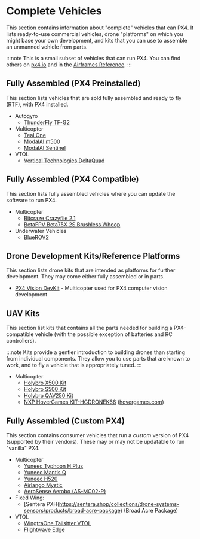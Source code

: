 # Complete Vehicles

This section contains information about "complete" vehicles that can PX4.
It lists ready-to-use commercial vehicles, drone "platforms" on which you might base your own development, and kits that you can use to assemble an unmanned vehicle from parts.

:::note
This is a small subset of vehicles that can run PX4.
You can find others on [px4.io](https://px4.io/ecosystem/commercial-systems/) and in the [Airframes Reference](../airframes/airframe_reference.md).
:::

## Fully Assembled (PX4 Preinstalled)

This section lists vehicles that are sold fully assembled and ready to fly (RTF), with PX4 installed.

* Autogyro
  * [ThunderFly TF-G2](https://www.thunderfly.cz/tf-g2.html)
* Multicopter
  * [Teal One](https://tealdrones.com/teal-one/)
  * [ModalAI m500](https://modalai.com/products/voxl-m500)
  * [ModalAI Sentinel](https://www.modalai.com/products/sentinel-development-drone)
* VTOL
  * [Vertical Technologies DeltaQuad](https://px4.io/portfolio/deltaquad-vtol/)

## Fully Assembled (PX4 Compatible)

This section lists fully assembled vehicles where you can update the software to run PX4.

- Multicopter
  - [Bitcraze Crazyflie 2.1](../complete_vehicles/crazyflie21.md)
  - [BetaFPV Beta75X 2S Brushless Whoop](../complete_vehicles/betafpv_beta75x.md)
- Underwater Vehicles
  - [BlueROV2](../frames_sub/bluerov2.md)

## Drone Development Kits/Reference Platforms

This section lists drone kits that are intended as platforms for further development.
They may come either fully assembled or in parts.

- [PX4 Vision DevKit](../complete_vehicles/px4_vision_kit.md) - Multicopter used for PX4 computer vision development

## UAV Kits

This section list kits that contains all the parts needed for building a PX4-compatible vehicle (with the possible exception of batteries and RC controllers).

:::note
Kits provide a gentler introduction to building drones than starting from individual components.
They allow you to use parts that are known to work, and to fly a vehicle that is appropriately tuned.
:::

* Multicopter
  * [Holybro X500 Kit](../frames_multicopter/holybro_x500_pixhawk4.md)
  * [Holybro S500 Kit](../frames_multicopter/holybro_s500_v2_pixhawk4.md)
  * [Holybro QAV250 Kit](../frames_multicopter/holybro_qav250_pixhawk4_mini.md)
  * [NXP HoverGames KIT-HGDRONEK66](https://www.nxp.com/KIT-HGDRONEK66) ([hovergames.com](https://www.hovergames.com/))

## Fully Assembled (Custom PX4)

This section contains consumer vehicles that run a _custom_ version of PX4 (supported by their vendors).
These may or may not be updatable to run "vanilla" PX4.

* Multicopter
  * [Yuneec Typhoon H Plus](https://us.yuneec.com/typhoon-h-plus/)
  * [Yuneec Mantis Q](https://px4.io/portfolio/yuneec-mantis-q/)
  * [Yuneec H520](https://px4.io/portfolio/yuneec-h520-hexacopter/)
  * [Airlango Mystic](http://airlango.com/products/)
  * [AeroSense Aerobo (AS-MC02-P)](https://px4.io/portfolio/aerosense-aerobo/)
* Fixed Wing:
  * [Sentera PXH(https://sentera.shop/collections/drone-systems-sensors/products/broad-acre-package) (Broad Acre Package)
* VTOL
  * [WingtraOne Tailsitter VTOL](https://px4.io/portfolio/wingtraone-tailsitter-vtol/)
  * [Flightwave Edge](https://px4.io/portfolio/flywave-edge/)
